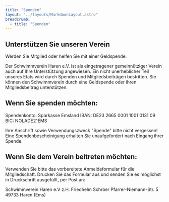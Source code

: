 ```yaml
---
title: "Spenden"
layout: "../layouts/MarkdownLayout.astro"
breadcrumb:
  - title: "Spenden"
---
```


## Unterstützen Sie unseren Verein

Werden Sie Mitglied oder helfen Sie mit einer Geldspende.

Der Schwimmverein Haren e.V. ist als eingetragener gemeinnütziger Verein auch auf Ihre Unterstützung angewiesen. Ein nicht unerheblicher Teil unseres Etats wird durch Spenden und Mitgliedsbeiträgen bestritten.
Sie können den Schwimmverein durch eine Geldspende oder ihren Mitgliedsbeitrag unterstützen.

## Wenn Sie spenden möchten:

Spendenkonto:
Sparkasse Emsland
IBAN: DE23 2665 0001 1001 0131 09
BIC: NOLADE21EMS

Ihre Anschrift sowie Verwendungszweck "Spende" bitte nicht vergessen!
Eine Spendenbescheinigung erhalten Sie unaufgefordert nach Eingang ihrer Spende.

## Wenn Sie dem Verein beitreten möchten:

Verwenden Sie bitte das vorbereitete Anmeldeformular für die Mitgliedschaft. Drucken Sie das Formular aus und senden Sie es möglichst in Druckschrift ausgefüllt, per Post an:

Schwimmverein Haren e.V
z.H. Friedhelm Schröer
Pfarrer-Niemann-Str. 5
49733 Haren (Ems)
